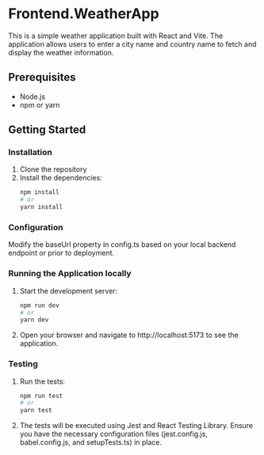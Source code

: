 # Frontend.WeatherApp

This is a simple weather application built with React and Vite. The application allows users to enter a city name and country name to fetch and display the weather information.

## Prerequisites

- Node.js
- npm or yarn

## Getting Started

### Installation

1. Clone the repository
2. Install the dependencies:
   ```sh
   npm install
   # or
   yarn install
   ```

### Configuration

Modify the baseUrl property in config.ts based on your local backend endpoint or prior to deployment.

### Running the Application locally

1. Start the development server:
   ```sh
   npm run dev
   # or
   yarn dev
   ```
2. Open your browser and navigate to http://localhost:5173 to see the application.

### Testing

1. Run the tests:
   ```sh
   npm run test
   # or
   yarn test
   ```
2. The tests will be executed using Jest and React Testing Library. Ensure you have the necessary configuration files (jest.config.js, babel.config.js, and setupTests.ts) in place.
